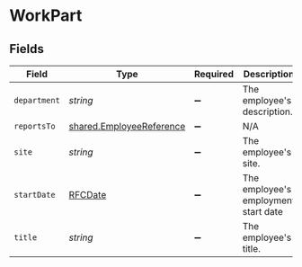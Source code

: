 # WorkPart


## Fields

| Field                                                                       | Type                                                                        | Required                                                                    | Description                                                                 |
| --------------------------------------------------------------------------- | --------------------------------------------------------------------------- | --------------------------------------------------------------------------- | --------------------------------------------------------------------------- |
| `department`                                                                | *string*                                                                    | :heavy_minus_sign:                                                          | The employee's description.                                                 |
| `reportsTo`                                                                 | [shared.EmployeeReference](../../../sdk/models/shared/employeereference.md) | :heavy_minus_sign:                                                          | N/A                                                                         |
| `site`                                                                      | *string*                                                                    | :heavy_minus_sign:                                                          | The employee's site.                                                        |
| `startDate`                                                                 | [RFCDate](../../../types/rfcdate.md)                                        | :heavy_minus_sign:                                                          | The employee's employment start date                                        |
| `title`                                                                     | *string*                                                                    | :heavy_minus_sign:                                                          | The employee's title.                                                       |
